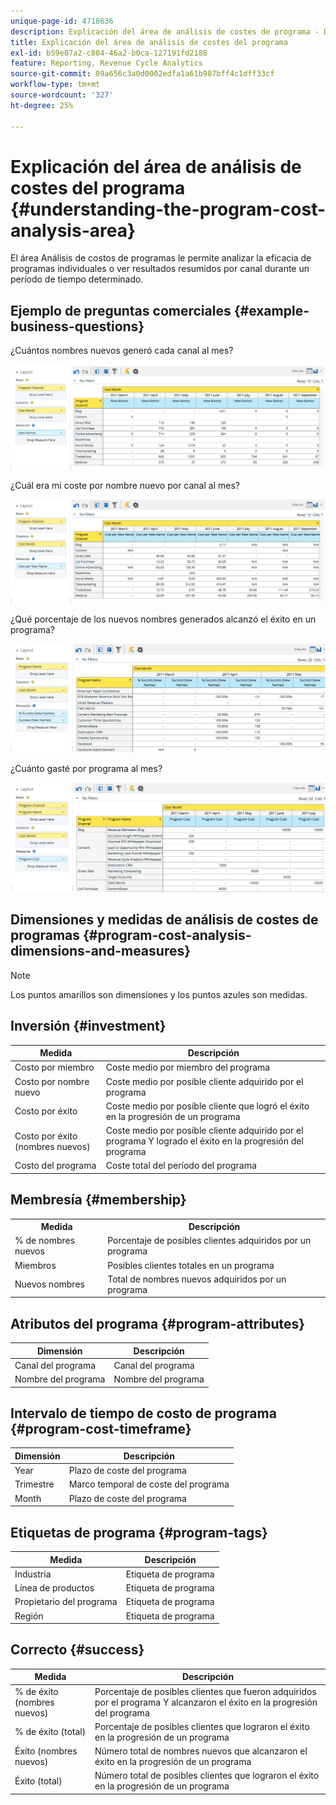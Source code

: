 ```yaml
---
unique-page-id: 4718636
description: Explicación del área de análisis de costes de programa - Documentos de Marketo - Documentación del producto
title: Explicación del área de análisis de costes del programa
exl-id: b59e07a2-c804-46a2-b0ca-127191fd2188
feature: Reporting, Revenue Cycle Analytics
source-git-commit: 09a656c3a0d0002edfa1a61b987bff4c1dff33cf
workflow-type: tm+mt
source-wordcount: '327'
ht-degree: 25%

---
```


# Explicación del área de análisis de costes del programa {#understanding-the-program-cost-analysis-area}

El área Análisis de costos de programas le permite analizar la eficacia de programas individuales o ver resultados resumidos por canal durante un período de tiempo determinado.

## Ejemplo de preguntas comerciales {#example-business-questions}

¿Cuántos nombres nuevos generó cada canal al mes?

![](assets/image2015-5-6-14-3a13-3a47.png)

¿Cuál era mi coste por nombre nuevo por canal al mes?

![](assets/image2015-5-6-14-3a16-3a28.png)

¿Qué porcentaje de los nuevos nombres generados alcanzó el éxito en un programa?

![](assets/image2015-5-6-14-3a31-3a15.png)

¿Cuánto gasté por programa al mes?

![](assets/image2015-5-6-14-3a36-3a34.png)

## Dimensiones y medidas de análisis de costes de programas {#program-cost-analysis-dimensions-and-measures}

>[!NOTE]
>
>Los puntos amarillos son dimensiones y los puntos azules son medidas.

## Inversión {#investment}

| Medida | Descripción |
|---|---|
| Costo por miembro | Coste medio por miembro del programa |
| Costo por nombre nuevo | Coste medio por posible cliente adquirido por el programa |
| Costo por éxito | Coste medio por posible cliente que logró el éxito en la progresión de un programa |
| Costo por éxito (nombres nuevos) | Coste medio por posible cliente adquirido por el programa Y logrado el éxito en la progresión del programa |
| Costo del programa | Coste total del período del programa |

## Membresía {#membership}

<table>
 <tbody>
  <tr>
   <th>Medida</th>
   <th>Descripción</th>
  </tr>
  <tr>
   <td>% de nombres nuevos</td>
   <td>Porcentaje de posibles clientes adquiridos por un programa</td>
  </tr>
  <tr>
   <td>Miembros</td>
   <td>Posibles clientes totales en un programa</td>
  </tr>
  <tr>
   <td>Nuevos nombres</td>
   <td>Total de nombres nuevos adquiridos por un programa</td>
  </tr>
 </tbody>
</table>

## Atributos del programa {#program-attributes}

| Dimensión | Descripción |
|---|---|
| Canal del programa | Canal del programa |
| Nombre del programa | Nombre del programa |

## Intervalo de tiempo de costo de programa {#program-cost-timeframe}

| Dimensión | Descripción |
|---|---|
| Year | Plazo de coste del programa |
| Trimestre | Marco temporal de coste del programa |
| Month | Plazo de coste del programa |

## Etiquetas de programa {#program-tags}

| Medida | Descripción |
|---|---|
| Industria | Etiqueta de programa |
| Línea de productos | Etiqueta de programa |
| Propietario del programa | Etiqueta de programa |
| Región | Etiqueta de programa |

## Correcto {#success}

| Medida | Descripción |
|---|---|
| % de éxito (nombres nuevos) | Porcentaje de posibles clientes que fueron adquiridos por el programa Y alcanzaron el éxito en la progresión del programa |
| % de éxito (total) | Porcentaje de posibles clientes que lograron el éxito en la progresión de un programa |
| Éxito (nombres nuevos) | Número total de nombres nuevos que alcanzaron el éxito en la progresión de un programa |
| Éxito (total) | Número total de posibles clientes que lograron el éxito en la progresión de un programa |
